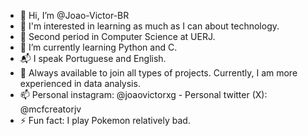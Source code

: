 - 👋 Hi, I’m @Joao-Victor-BR
- 👀 I'm interested in learning as much as I can about technology.
- 📖 Second period in Computer Science at UERJ.
- 🌱 I’m currently learning Python and C.
- 📬 I speak Portuguese and English.
- 💞️ Always available to join all types of projects. Currently, I am more experienced in data analysis.
- 📫 Personal instagram: @joaovictorxg - Personal twitter (X): @mcfcreatorjv
- ⚡ Fun fact: I play Pokemon relatively bad.

<!---
Joao-Victor-BR/Joao-Victor-BR is a ✨ special ✨ repository because its `README.md` (this file) appears on your GitHub profile.
You can click the Preview link to take a look at your changes.
--->
